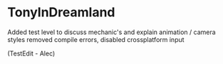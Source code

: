 TonyInDreamland
===============
Added test level to discuss mechanic's and explain animation / camera styles
removed compile errors, disabled crossplatform input


(TestEdit - Alec)
